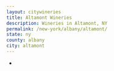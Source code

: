 ```yaml
---
layout: citywineries
title: Altamont Wineries
description: Wineries in Altamont, NY
permalink: /new-york/albany/altamont/
state: ny
county: albany
city: altamont
---
```

-

